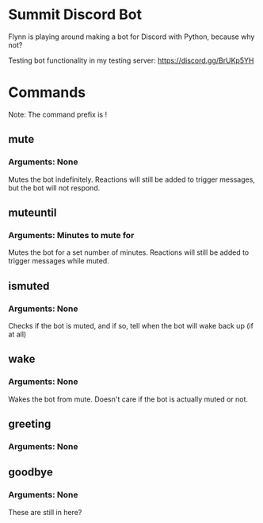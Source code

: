 # Summit Discord Bot
Flynn is playing around making a bot for Discord with Python, because why not?

Testing bot functionality in my testing server:
https://discord.gg/BrUKp5YH

# Commands
Note: The command prefix is !

## mute
### Arguments: None
Mutes the bot indefinitely. Reactions will still be added to trigger messages, but the bot will not respond.

## muteuntil
### Arguments: Minutes to mute for
Mutes the bot for a set number of minutes. Reactions will still be added to trigger messages while muted.

## ismuted
### Arguments: None
Checks if the bot is muted, and if so, tell when the bot will wake back up (if at all)

## wake
### Arguments: None
Wakes the bot from mute. Doesn't care if the bot is actually muted or not.

## greeting
### Arguments: None

## goodbye
### Arguments: None
These are still in here?